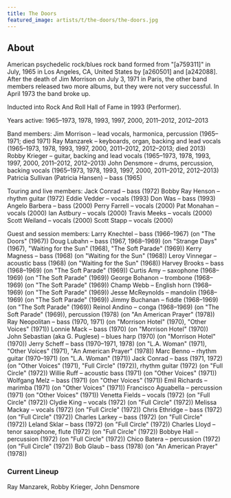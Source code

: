```yaml
---
title: The Doors
featured_image: artists/t/the-doors/the-doors.jpg
---
```

## About

American psychedelic rock/blues rock band formed from "[a759311]" in July, 1965 in Los Angeles, CA, United States by [a260501] and [a242088]. After the death of Jim Morrison on July 3, 1971 in Paris, the other band members released two more albums, but they were not very successful. In April 1973 the band broke up.

Inducted into Rock And Roll Hall of Fame in 1993 (Performer).

Years active: 1965–1973, 1978, 1993, 1997, 2000, 2011–2012, 2012–2013

Band members:
Jim Morrison – lead vocals, harmonica, percussion (1965–1971; died 1971)
Ray Manzarek – keyboards, organ, backing and lead vocals (1965–1973, 1978, 1993, 1997, 2000, 2011–2012, 2012–2013; died 2013)
Robby Krieger – guitar, backing and lead vocals (1965–1973, 1978, 1993, 1997, 2000, 2011–2012, 2012–2013)
John Densmore – drums, percussion, backing vocals (1965–1973, 1978, 1993, 1997, 2000, 2011–2012, 2012–2013)
Patricia Sullivan (Patricia Hansen) – bass (1965)

Touring and live members:
Jack Conrad – bass (1972)
Bobby Ray Henson – rhythm guitar (1972)
Eddie Vedder – vocals (1993)
Don Was – bass (1993)
Angelo Barbera – bass (2000)
Perry Farrell – vocals (2000)
Pat Monahan – vocals (2000)
Ian Astbury – vocals (2000)
Travis Meeks – vocals (2000)
Scott Weiland – vocals (2000)
Scott Stapp – vocals (2000)

Guest and session members:
Larry Knechtel – bass (1966–1967) (on "The Doors" (1967))
Doug Lubahn – bass (1967, 1968–1969) (on "Strange Days" (1967), "Waiting for the Sun" (1968), "The Soft Parade" (1969))
Kerry Magness – bass (1968) (on "Waiting for the Sun" (1968))
Leroy Vinnegar – acoustic bass (1968) (on "Waiting for the Sun" (1968))
Harvey Brooks – bass (1968–1969) (on "The Soft Parade" (1969))
Curtis Amy – saxophone (1968–1969) (on "The Soft Parade" (1969))
George Bohanon – trombone (1968–1969) (on "The Soft Parade" (1969))
Champ Webb – English horn (1968–1969) (on "The Soft Parade" (1969))
Jesse McReynolds – mandolin (1968–1969) (on "The Soft Parade" (1969))
Jimmy Buchanan – fiddle (1968–1969) (on "The Soft Parade" (1969))
Reinol Andino – conga (1968–1969) (on "The Soft Parade" (1969)), percussion (1978) (on "An American Prayer" (1978))
Ray Neopolitan – bass (1970, 1971) (on "Morrison Hotel" (1970), "Other Voices" (1971))
Lonnie Mack – bass (1970) (on "Morrison Hotel" (1970))
John Sebastian (aka G. Puglese) – blues harp (1970) (on "Morrison Hotel" (1970))
Jerry Scheff – bass (1970–1971, 1978) (on "L.A. Woman" (1971), "Other Voices" (1971), "An American Prayer" (1978))
Marc Benno – rhythm guitar (1970–1971) (on "L.A. Woman" (1971))
Jack Conrad – bass (1971, 1972) (on "Other Voices" (1971), "Full Circle" (1972)), rhythm guitar (1972) (on "Full Circle" (1972))
Willie Ruff – acoustic bass (1971) (on "Other Voices" (1971))
Wolfgang Melz – bass (1971) (on "Other Voices" (1971))
Emil Richards – marimba (1971) (on "Other Voices" (1971))
Francisco Aguabella – percussion (1971) (on "Other Voices" (1971))
Venetta Fields – vocals (1972) (on "Full Circle" (1972))
Clydie King – vocals (1972) (on "Full Circle" (1972))
Melissa Mackay – vocals (1972) (on "Full Circle" (1972))
Chris Ethridge – bass (1972) (on "Full Circle" (1972))
Charles Larkey – bass (1972) (on "Full Circle" (1972))
Leland Sklar – bass (1972) (on "Full Circle" (1972))
Charles Lloyd – tenor saxophone, flute (1972) (on "Full Circle" (1972))
Bobbye Hall – percussion (1972) (on "Full Circle" (1972))
Chico Batera – percussion (1972) (on "Full Circle" (1972))
Bob Glaub – bass (1978) (on "An American Prayer" (1978))

### Current Lineup

Ray Manzarek, Robby Krieger, John Densmore

